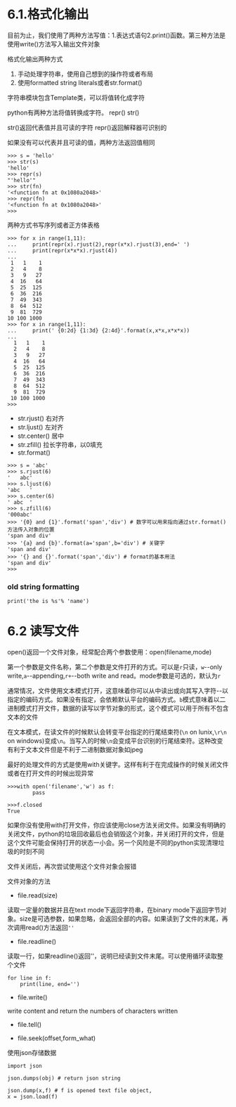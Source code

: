 <h1 id="format">6.1.格式化输出</h1>

目前为止，我们使用了两种方法写值：1.表达式语句2.print()函数。第三种方法是使用write()方法写入输出文件对象

格式化输出两种方式

1. 手动处理字符串，使用自己想到的操作符或者布局
2. 使用formatted string literals或者str.format()

字符串模块包含Template类，可以将值转化成字符

python有两种方法将值转换成字符。 repr() str()

str()返回代表值并且可读的字符
repr()返回解释器可识别的

如果没有可以代表并且可读的值，两种方法返回值相同

```
>>> s = 'hello'
>>> str(s)
'hello'
>>> repr(s)
"'hello'"
>>> str(fn)
'<function fn at 0x1080a2048>'
>>> repr(fn)
'<function fn at 0x1080a2048>'
>>> 

```

两种方式书写序列或者正方体表格

```
>>> for x in range(1,11):
...     print(repr(x).rjust(2),repr(x*x).rjust(3),end=' ')
...     print(repr(x*x*x).rjust(4))
... 
 1   1    1
 2   4    8
 3   9   27
 4  16   64
 5  25  125
 6  36  216
 7  49  343
 8  64  512
 9  81  729
10 100 1000
>>> for x in range(1,11):
...     print(' {0:2d} {1:3d} {2:4d}'.format(x,x*x,x*x*x))
... 
  1   1    1
  2   4    8
  3   9   27
  4  16   64
  5  25  125
  6  36  216
  7  49  343
  8  64  512
  9  81  729
 10 100 1000
>>> 

```

- str.rjust() 右对齐
- str.ljust() 左对齐
- str.center() 居中
- str.zfill() 拉长字符串，以0填充
- str.format()


```
>>> s = 'abc'
>>> s.rjust(6)
'   abc'
>>> s.ljust(6)
'abc   '
>>> s.center(6)
' abc  '
>>> s.zfill(6)
'000abc'
>>> '{0} and {1}'.format('span','div') # 数字可以用来指向通过str.format()方法传入对象的位置
'span and div'
>>> '{a} and {b}'.format(a='span',b='div') # 关键字
'span and div'
>>> '{} and {}'.format('span','div') # format的基本用法
'span and div'
>>> 
```

### old string formatting

`print('the is %s'% 'name')`


<h1 id="file">6.2 读写文件</h1>

open()返回一个文件对象，经常配合两个参数使用：open(filename,mode)

第一个参数是文件名称，第二个参数是文件打开的方式。可以是`r`只读，`w`--only write,`a`--appending,`r+`--both write and read。mode参数是可选的，默认为`r`

通常情况，文件使用文本模式打开，这意味着你可以从中读出或向其写入字符--以指定的编码方式。如果没有指定，会依赖默认平台的编码方式。`b`模式意味着以二进制模式打开文件，数据的读写以字节对象的形式，这个模式可以用于所有不包含文本的文件

在文本模式，在读文件的时候默认会转变平台指定的行尾结束符(`\n` on lunix,`\r\n` on windows)变成`\n`。当写入的时候`\n`会变成平台识别的行尾结束符。这种改变有利于文本文件但是不利于二进制数据对象如jpeg

最好的处理文件的方式是使用with关键字。这样有利于在完成操作的时候关闭文件或者在打开文件的时候出现异常

```
>>>with open('filename','w') as f:
        pass

>>>f.closed
True
```

如果你没有使用with打开文件，你应该使用close方法关闭文件。如果没有明确的关闭文件，python的垃圾回收最后也会销毁这个对象，并关闭打开的文件，但是这个文件可能会保持打开的状态一小会。另一个风险是不同的python实现清理垃圾的时刻不同

文件关闭后，再次尝试使用这个文件对象会报错


文件对象的方法

- file.read(size)

读取一定量的数据并且在text mode下返回字符串，在binary mode下返回字节对象。size是可选参数，如果忽略，会返回全部的内容。如果读到了文件的末尾，再次调用read()方法返回`''`

- file.readline()

读取一行，如果readline()返回''，说明已经读到文件末尾。可以使用循环读取整个文件

```
for line in f:
    print(line, end='')

```

- file.write()

write content and return the numbers of characters written

- file.tell()

- file.seek(offset,form_what)


使用json存储数据

```
import json

json.dumps(obj) # return json string

json.dump(x,f) # f is opened text file object, 
x = json.load(f)

```

